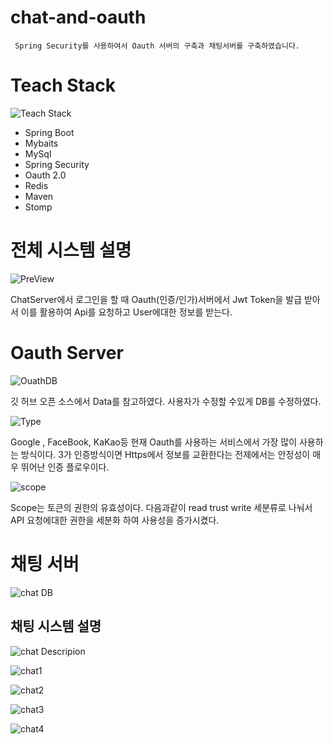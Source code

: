 # chat-and-oauth
```
 Spring Security를 사용하여서 Oauth 서버의 구축과 채팅서버를 구축하였습니다.
```
# Teach Stack
![Teach Stack](https://user-images.githubusercontent.com/30316976/103128511-01fae700-46d9-11eb-9968-eaf04db930fc.png)
* Spring Boot
* Mybaits
* MySql
* Spring Security
* Oauth 2.0
* Redis
* Maven
* Stomp

# 전체 시스템 설명
![PreView](https://user-images.githubusercontent.com/30316976/103128673-95ccb300-46d9-11eb-8b11-46a0a0f10055.png)

ChatServer에서 로그인을 할 때 Oauth(인증/인가)서버에서 Jwt Token을 발급 받아서 이를 활용하여 Api를 요청하고 User에대한 정보를 받는다.

# Oauth Server

![OuathDB](https://user-images.githubusercontent.com/30316976/103128684-9f561b00-46d9-11eb-98b3-edec8e8efcd9.png)

깃 허브 오픈 소스에서 Data를 참고하였다. 사용자가 수정할 수있게 DB를 수정하였다.

![Type](https://user-images.githubusercontent.com/30316976/103128692-a8df8300-46d9-11eb-95de-701eb91d8522.png)

Google , FaceBook, KaKao등 현재 Oauth를 사용하는 서비스에서 가장 많이 사용하는 방식이다.
3가 인증방식이면 Https에서 정보를 교환한다는 전제에서는 안정성이 매우 뛰어난 인증 플로우이다.

![scope](https://user-images.githubusercontent.com/30316976/103128703-b85ecc00-46d9-11eb-804c-d058681c0e9b.png)

Scope는 토큰의 권한의 유효성이다. 다음과같이 read trust write 세분류로 나눠서 API  요청에대한 권한을 세분화 하여 사용성을 증가시켰다.

# 채팅 서버

![chat DB](https://user-images.githubusercontent.com/30316976/103128706-beed4380-46d9-11eb-9ed0-b259a8325a2e.png)

## 채팅 시스템 설명

![chat Descripion](https://user-images.githubusercontent.com/30316976/103128718-c9a7d880-46d9-11eb-803d-a949de8c6bae.png)

![chat1](https://user-images.githubusercontent.com/30316976/103128731-d4626d80-46d9-11eb-9e2a-837b2398ece9.png)

![chat2](https://user-images.githubusercontent.com/30316976/103128743-df1d0280-46d9-11eb-866f-5989f52c7ef5.png)

![chat3](https://user-images.githubusercontent.com/30316976/103128767-ef34e200-46d9-11eb-88eb-286174e9b1b8.png)

![chat4](https://user-images.githubusercontent.com/30316976/103128776-f78d1d00-46d9-11eb-9d13-06658a965b2b.png)





